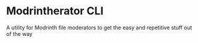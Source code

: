 # Modrintherator CLI

A utility for Modrinth file moderators to get the easy and repetitive stuff out of the way
